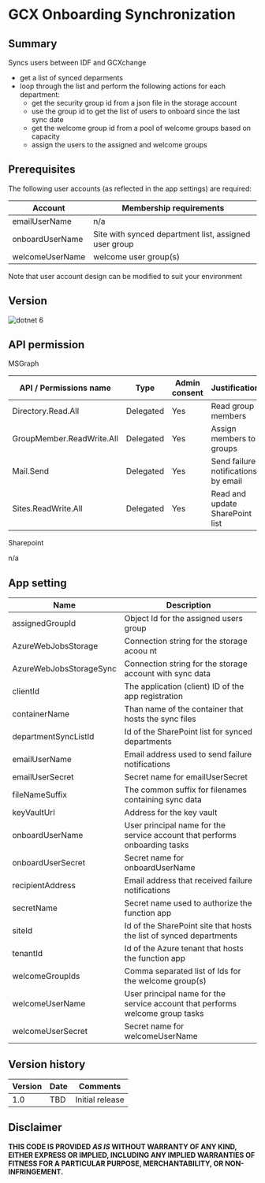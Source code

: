# GCX Onboarding Synchronization

## Summary

Syncs users between IDF and GCXchange 
- get a list of synced deparments
- loop through the list and perform the following actions for each department:
  - get the security group id from a json file in the storage account
  - use the group id to get the list of users to onboard since the last sync date
  - get the welcome group id from a pool of welcome groups based on capacity
  - assign the users to the assigned and welcome groups

## Prerequisites

The following user accounts (as reflected in the app settings) are required:

| Account         | Membership requirements                               |
| --------------- | ----------------------------------------------------- |
| emailUserName   | n/a                                                   |
| onboardUserName | Site with synced department list, assigned user group |
| welcomeUserName | welcome user group(s)                                 |

Note that user account design can be modified to suit your environment

## Version 

![dotnet 6](https://img.shields.io/badge/net6.0-blue.svg)

## API permission

MSGraph

| API / Permissions name    | Type      | Admin consent | Justification                       |
| ------------------------- | --------- | ------------- | ----------------------------------- |
| Directory.Read.All        | Delegated | Yes           | Read group members                  |
| GroupMember.ReadWrite.All | Delegated | Yes           | Assign members to groups            |
| Mail.Send                 | Delegated | Yes           | Send failure notifications by email | 
| Sites.ReadWrite.All       | Delegated | Yes           | Read and update SharePoint list     |

Sharepoint

n/a

## App setting

| Name                    | Description                                                                   |
| ----------------------- | ----------------------------------------------------------------------------- |
| assignedGroupId 		    | Object Id for the assigned users group                                        |
| AzureWebJobsStorage     | Connection string for the storage acoou nt                                    |
| AzureWebJobsStorageSync | Connection string for the storage account with sync data                      |
| clientId                | The application (client) ID of the app registration                           |
| containerName           | Than name of the container that hosts the sync files                          |
| departmentSyncListId    | Id of the SharePoint list for synced departments                              |
| emailUserName           | Email address used to send failure notifications                              |
| emailUserSecret         | Secret name for emailUserSecret                                               |
| fileNameSuffix          | The common suffix for filenames containing sync data                          |
| keyVaultUrl             | Address for the key vault                                                     |
| onboardUserName         | User principal name for the service account that performs onboarding tasks    |
| onboardUserSecret       | Secret name for onboardUserName                                               |
| recipientAddress        | Email address that received failure notifications                             |
| secretName              | Secret name used to authorize the function app                                |
| siteId                  | Id of the SharePoint site that hosts the list of synced departments           |
| tenantId                | Id of the Azure tenant that hosts the function app                            |
| welcomeGroupIds         | Comma separated list of Ids for the welcome group(s)                          |
| welcomeUserName         | User principal name for the service account that performs welcome group tasks |
| welcomeUserSecret       | Secret name for welcomeUserName                                               |

## Version history

Version|Date|Comments
-------|----|--------
1.0|TBD|Initial release

## Disclaimer

**THIS CODE IS PROVIDED *AS IS* WITHOUT WARRANTY OF ANY KIND, EITHER EXPRESS OR IMPLIED, INCLUDING ANY IMPLIED WARRANTIES OF FITNESS FOR A PARTICULAR PURPOSE, MERCHANTABILITY, OR NON-INFRINGEMENT.**
